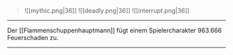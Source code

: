> ![[mythic.png|36]]
> ![[deadly.png|36]] ![[interrupt.png|36]]

***

Der [[Flammenschuppenhauptmann]] fügt einem Spielercharakter 963.666 Feuerschaden zu.



***
